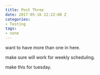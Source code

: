 ```yaml
---
title: Post Three
date: 2017-05-16 22:22:00 Z
categories:
- Testing
tags:
- none
---
```


want to have more than one in here. 

make sure will work for weekly scheduling.

make this for tuesday.